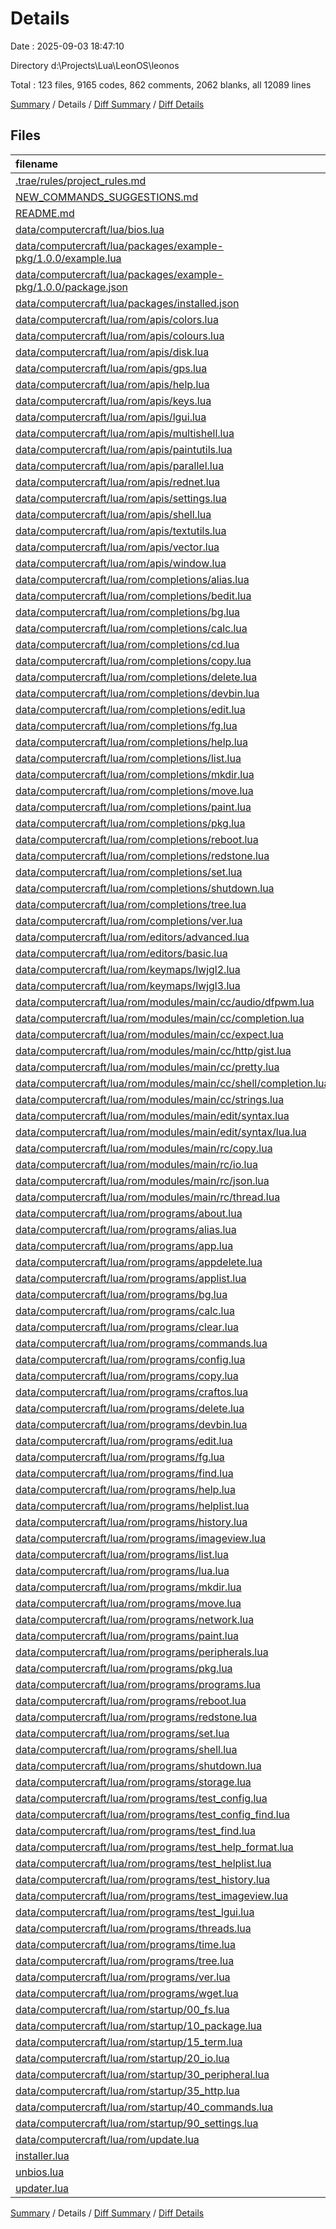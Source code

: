 # Details

Date : 2025-09-03 18:47:10

Directory d:\\Projects\\Lua\\LeonOS\\leonos

Total : 123 files,  9165 codes, 862 comments, 2062 blanks, all 12089 lines

[Summary](results.md) / Details / [Diff Summary](diff.md) / [Diff Details](diff-details.md)

## Files
| filename | language | code | comment | blank | total |
| :--- | :--- | ---: | ---: | ---: | ---: |
| [.trae/rules/project_rules.md](/.trae/rules/project_rules.md) | Markdown | 4 | 0 | 0 | 4 |
| [NEW_COMMANDS_SUGGESTIONS.md](/NEW_COMMANDS_SUGGESTIONS.md) | Markdown | 54 | 0 | 13 | 67 |
| [README.md](/README.md) | Markdown | 6 | 0 | 1 | 7 |
| [data/computercraft/lua/bios.lua](/data/computercraft/lua/bios.lua) | Lua | 150 | 7 | 29 | 186 |
| [data/computercraft/lua/packages/example-pkg/1.0.0/example.lua](/data/computercraft/lua/packages/example-pkg/1.0.0/example.lua) | Lua | 22 | 1 | 2 | 25 |
| [data/computercraft/lua/packages/example-pkg/1.0.0/package.json](/data/computercraft/lua/packages/example-pkg/1.0.0/package.json) | JSON | 11 | 0 | 0 | 11 |
| [data/computercraft/lua/packages/installed.json](/data/computercraft/lua/packages/installed.json) | JSON | 3 | 0 | 0 | 3 |
| [data/computercraft/lua/rom/apis/colors.lua](/data/computercraft/lua/rom/apis/colors.lua) | Lua | 70 | 1 | 12 | 83 |
| [data/computercraft/lua/rom/apis/colours.lua](/data/computercraft/lua/rom/apis/colours.lua) | Lua | 1 | 0 | 1 | 2 |
| [data/computercraft/lua/rom/apis/disk.lua](/data/computercraft/lua/rom/apis/disk.lua) | Lua | 27 | 1 | 8 | 36 |
| [data/computercraft/lua/rom/apis/gps.lua](/data/computercraft/lua/rom/apis/gps.lua) | Lua | 11 | 1 | 7 | 19 |
| [data/computercraft/lua/rom/apis/help.lua](/data/computercraft/lua/rom/apis/help.lua) | Lua | 78 | 1 | 24 | 103 |
| [data/computercraft/lua/rom/apis/keys.lua](/data/computercraft/lua/rom/apis/keys.lua) | Lua | 17 | 6 | 7 | 30 |
| [data/computercraft/lua/rom/apis/lgui.lua](/data/computercraft/lua/rom/apis/lgui.lua) | Lua | 540 | 43 | 94 | 677 |
| [data/computercraft/lua/rom/apis/multishell.lua](/data/computercraft/lua/rom/apis/multishell.lua) | Lua | 20 | 1 | 11 | 32 |
| [data/computercraft/lua/rom/apis/paintutils.lua](/data/computercraft/lua/rom/apis/paintutils.lua) | Lua | 130 | 1 | 28 | 159 |
| [data/computercraft/lua/rom/apis/parallel.lua](/data/computercraft/lua/rom/apis/parallel.lua) | Lua | 40 | 3 | 12 | 55 |
| [data/computercraft/lua/rom/apis/rednet.lua](/data/computercraft/lua/rom/apis/rednet.lua) | Lua | 95 | 1 | 18 | 114 |
| [data/computercraft/lua/rom/apis/settings.lua](/data/computercraft/lua/rom/apis/settings.lua) | Lua | 89 | 1 | 25 | 115 |
| [data/computercraft/lua/rom/apis/shell.lua](/data/computercraft/lua/rom/apis/shell.lua) | Lua | 254 | 3 | 78 | 335 |
| [data/computercraft/lua/rom/apis/textutils.lua](/data/computercraft/lua/rom/apis/textutils.lua) | Lua | 308 | 3 | 81 | 392 |
| [data/computercraft/lua/rom/apis/vector.lua](/data/computercraft/lua/rom/apis/vector.lua) | Lua | 57 | 1 | 19 | 77 |
| [data/computercraft/lua/rom/apis/window.lua](/data/computercraft/lua/rom/apis/window.lua) | Lua | 299 | 1 | 69 | 369 |
| [data/computercraft/lua/rom/completions/alias.lua](/data/computercraft/lua/rom/completions/alias.lua) | Lua | 5 | 0 | 2 | 7 |
| [data/computercraft/lua/rom/completions/bedit.lua](/data/computercraft/lua/rom/completions/bedit.lua) | Lua | 5 | 0 | 2 | 7 |
| [data/computercraft/lua/rom/completions/bg.lua](/data/computercraft/lua/rom/completions/bg.lua) | Lua | 5 | 0 | 2 | 7 |
| [data/computercraft/lua/rom/completions/calc.lua](/data/computercraft/lua/rom/completions/calc.lua) | Lua | 5 | 2 | 1 | 8 |
| [data/computercraft/lua/rom/completions/cd.lua](/data/computercraft/lua/rom/completions/cd.lua) | Lua | 3 | 0 | 2 | 5 |
| [data/computercraft/lua/rom/completions/copy.lua](/data/computercraft/lua/rom/completions/copy.lua) | Lua | 6 | 0 | 2 | 8 |
| [data/computercraft/lua/rom/completions/delete.lua](/data/computercraft/lua/rom/completions/delete.lua) | Lua | 5 | 0 | 2 | 7 |
| [data/computercraft/lua/rom/completions/devbin.lua](/data/computercraft/lua/rom/completions/devbin.lua) | Lua | 10 | 0 | 2 | 12 |
| [data/computercraft/lua/rom/completions/edit.lua](/data/computercraft/lua/rom/completions/edit.lua) | Lua | 5 | 0 | 2 | 7 |
| [data/computercraft/lua/rom/completions/fg.lua](/data/computercraft/lua/rom/completions/fg.lua) | Lua | 5 | 0 | 2 | 7 |
| [data/computercraft/lua/rom/completions/help.lua](/data/computercraft/lua/rom/completions/help.lua) | Lua | 6 | 0 | 2 | 8 |
| [data/computercraft/lua/rom/completions/list.lua](/data/computercraft/lua/rom/completions/list.lua) | Lua | 5 | 0 | 2 | 7 |
| [data/computercraft/lua/rom/completions/mkdir.lua](/data/computercraft/lua/rom/completions/mkdir.lua) | Lua | 5 | 0 | 2 | 7 |
| [data/computercraft/lua/rom/completions/move.lua](/data/computercraft/lua/rom/completions/move.lua) | Lua | 6 | 0 | 2 | 8 |
| [data/computercraft/lua/rom/completions/paint.lua](/data/computercraft/lua/rom/completions/paint.lua) | Lua | 4 | 0 | 3 | 7 |
| [data/computercraft/lua/rom/completions/pkg.lua](/data/computercraft/lua/rom/completions/pkg.lua) | Lua | 4 | 0 | 3 | 7 |
| [data/computercraft/lua/rom/completions/reboot.lua](/data/computercraft/lua/rom/completions/reboot.lua) | Lua | 5 | 0 | 2 | 7 |
| [data/computercraft/lua/rom/completions/redstone.lua](/data/computercraft/lua/rom/completions/redstone.lua) | Lua | 12 | 0 | 2 | 14 |
| [data/computercraft/lua/rom/completions/set.lua](/data/computercraft/lua/rom/completions/set.lua) | Lua | 5 | 0 | 2 | 7 |
| [data/computercraft/lua/rom/completions/shutdown.lua](/data/computercraft/lua/rom/completions/shutdown.lua) | Lua | 5 | 0 | 2 | 7 |
| [data/computercraft/lua/rom/completions/tree.lua](/data/computercraft/lua/rom/completions/tree.lua) | Lua | 5 | 1 | 1 | 7 |
| [data/computercraft/lua/rom/completions/ver.lua](/data/computercraft/lua/rom/completions/ver.lua) | Lua | 4 | 1 | 1 | 6 |
| [data/computercraft/lua/rom/editors/advanced.lua](/data/computercraft/lua/rom/editors/advanced.lua) | Lua | 247 | 2 | 60 | 309 |
| [data/computercraft/lua/rom/editors/basic.lua](/data/computercraft/lua/rom/editors/basic.lua) | Lua | 183 | 1 | 46 | 230 |
| [data/computercraft/lua/rom/keymaps/lwjgl2.lua](/data/computercraft/lua/rom/keymaps/lwjgl2.lua) | Lua | 23 | 1 | 2 | 26 |
| [data/computercraft/lua/rom/keymaps/lwjgl3.lua](/data/computercraft/lua/rom/keymaps/lwjgl3.lua) | Lua | 118 | 1 | 2 | 121 |
| [data/computercraft/lua/rom/modules/main/cc/audio/dfpwm.lua](/data/computercraft/lua/rom/modules/main/cc/audio/dfpwm.lua) | Lua | 168 | 6 | 55 | 229 |
| [data/computercraft/lua/rom/modules/main/cc/completion.lua](/data/computercraft/lua/rom/modules/main/cc/completion.lua) | Lua | 31 | 3 | 12 | 46 |
| [data/computercraft/lua/rom/modules/main/cc/expect.lua](/data/computercraft/lua/rom/modules/main/cc/expect.lua) | Lua | 39 | 1 | 11 | 51 |
| [data/computercraft/lua/rom/modules/main/cc/http/gist.lua](/data/computercraft/lua/rom/modules/main/cc/http/gist.lua) | Lua | 215 | 62 | 17 | 294 |
| [data/computercraft/lua/rom/modules/main/cc/pretty.lua](/data/computercraft/lua/rom/modules/main/cc/pretty.lua) | Lua | 345 | 101 | 78 | 524 |
| [data/computercraft/lua/rom/modules/main/cc/shell/completion.lua](/data/computercraft/lua/rom/modules/main/cc/shell/completion.lua) | Lua | 87 | 2 | 25 | 114 |
| [data/computercraft/lua/rom/modules/main/cc/strings.lua](/data/computercraft/lua/rom/modules/main/cc/strings.lua) | Lua | 99 | 1 | 34 | 134 |
| [data/computercraft/lua/rom/modules/main/edit/syntax.lua](/data/computercraft/lua/rom/modules/main/edit/syntax.lua) | Lua | 135 | 40 | 24 | 199 |
| [data/computercraft/lua/rom/modules/main/edit/syntax/lua.lua](/data/computercraft/lua/rom/modules/main/edit/syntax/lua.lua) | Lua | 149 | 0 | 4 | 153 |
| [data/computercraft/lua/rom/modules/main/rc/copy.lua](/data/computercraft/lua/rom/modules/main/rc/copy.lua) | Lua | 28 | 2 | 7 | 37 |
| [data/computercraft/lua/rom/modules/main/rc/io.lua](/data/computercraft/lua/rom/modules/main/rc/io.lua) | Lua | 186 | 2 | 44 | 232 |
| [data/computercraft/lua/rom/modules/main/rc/json.lua](/data/computercraft/lua/rom/modules/main/rc/json.lua) | Lua | 280 | 45 | 64 | 389 |
| [data/computercraft/lua/rom/modules/main/rc/thread.lua](/data/computercraft/lua/rom/modules/main/rc/thread.lua) | Lua | 309 | 6 | 87 | 402 |
| [data/computercraft/lua/rom/programs/about.lua](/data/computercraft/lua/rom/programs/about.lua) | Lua | 4 | 1 | 3 | 8 |
| [data/computercraft/lua/rom/programs/alias.lua](/data/computercraft/lua/rom/programs/alias.lua) | Lua | 29 | 5 | 13 | 47 |
| [data/computercraft/lua/rom/programs/app.lua](/data/computercraft/lua/rom/programs/app.lua) | Lua | 37 | 7 | 9 | 53 |
| [data/computercraft/lua/rom/programs/appdelete.lua](/data/computercraft/lua/rom/programs/appdelete.lua) | Lua | 90 | 15 | 16 | 121 |
| [data/computercraft/lua/rom/programs/applist.lua](/data/computercraft/lua/rom/programs/applist.lua) | Lua | 55 | 8 | 13 | 76 |
| [data/computercraft/lua/rom/programs/bg.lua](/data/computercraft/lua/rom/programs/bg.lua) | Lua | 13 | 1 | 6 | 20 |
| [data/computercraft/lua/rom/programs/calc.lua](/data/computercraft/lua/rom/programs/calc.lua) | Lua | 54 | 19 | 16 | 89 |
| [data/computercraft/lua/rom/programs/clear.lua](/data/computercraft/lua/rom/programs/clear.lua) | Lua | 14 | 5 | 5 | 24 |
| [data/computercraft/lua/rom/programs/commands.lua](/data/computercraft/lua/rom/programs/commands.lua) | Lua | 47 | 8 | 9 | 64 |
| [data/computercraft/lua/rom/programs/config.lua](/data/computercraft/lua/rom/programs/config.lua) | Lua | 224 | 17 | 32 | 273 |
| [data/computercraft/lua/rom/programs/copy.lua](/data/computercraft/lua/rom/programs/copy.lua) | Lua | 30 | 0 | 7 | 37 |
| [data/computercraft/lua/rom/programs/craftos.lua](/data/computercraft/lua/rom/programs/craftos.lua) | Lua | 43 | 1 | 15 | 59 |
| [data/computercraft/lua/rom/programs/delete.lua](/data/computercraft/lua/rom/programs/delete.lua) | Lua | 21 | 0 | 4 | 25 |
| [data/computercraft/lua/rom/programs/devbin.lua](/data/computercraft/lua/rom/programs/devbin.lua) | Lua | 69 | 2 | 19 | 90 |
| [data/computercraft/lua/rom/programs/edit.lua](/data/computercraft/lua/rom/programs/edit.lua) | Lua | 18 | 5 | 7 | 30 |
| [data/computercraft/lua/rom/programs/fg.lua](/data/computercraft/lua/rom/programs/fg.lua) | Lua | 13 | 1 | 6 | 20 |
| [data/computercraft/lua/rom/programs/find.lua](/data/computercraft/lua/rom/programs/find.lua) | Lua | 156 | 19 | 24 | 199 |
| [data/computercraft/lua/rom/programs/help.lua](/data/computercraft/lua/rom/programs/help.lua) | Lua | 27 | 8 | 10 | 45 |
| [data/computercraft/lua/rom/programs/helplist.lua](/data/computercraft/lua/rom/programs/helplist.lua) | Lua | 47 | 8 | 8 | 63 |
| [data/computercraft/lua/rom/programs/history.lua](/data/computercraft/lua/rom/programs/history.lua) | Lua | 93 | 12 | 6 | 111 |
| [data/computercraft/lua/rom/programs/imageview.lua](/data/computercraft/lua/rom/programs/imageview.lua) | Lua | 69 | 16 | 17 | 102 |
| [data/computercraft/lua/rom/programs/list.lua](/data/computercraft/lua/rom/programs/list.lua) | Lua | 44 | 5 | 14 | 63 |
| [data/computercraft/lua/rom/programs/lua.lua](/data/computercraft/lua/rom/programs/lua.lua) | Lua | 46 | 5 | 13 | 64 |
| [data/computercraft/lua/rom/programs/mkdir.lua](/data/computercraft/lua/rom/programs/mkdir.lua) | Lua | 10 | 0 | 3 | 13 |
| [data/computercraft/lua/rom/programs/move.lua](/data/computercraft/lua/rom/programs/move.lua) | Lua | 30 | 0 | 7 | 37 |
| [data/computercraft/lua/rom/programs/network.lua](/data/computercraft/lua/rom/programs/network.lua) | Lua | 159 | 9 | 26 | 194 |
| [data/computercraft/lua/rom/programs/paint.lua](/data/computercraft/lua/rom/programs/paint.lua) | Lua | 1 | 1 | 2 | 4 |
| [data/computercraft/lua/rom/programs/peripherals.lua](/data/computercraft/lua/rom/programs/peripherals.lua) | Lua | 23 | 4 | 7 | 34 |
| [data/computercraft/lua/rom/programs/pkg.lua](/data/computercraft/lua/rom/programs/pkg.lua) | Lua | 387 | 47 | 52 | 486 |
| [data/computercraft/lua/rom/programs/programs.lua](/data/computercraft/lua/rom/programs/programs.lua) | Lua | 5 | 0 | 2 | 7 |
| [data/computercraft/lua/rom/programs/reboot.lua](/data/computercraft/lua/rom/programs/reboot.lua) | Lua | 7 | 0 | 4 | 11 |
| [data/computercraft/lua/rom/programs/redstone.lua](/data/computercraft/lua/rom/programs/redstone.lua) | Lua | 80 | 4 | 23 | 107 |
| [data/computercraft/lua/rom/programs/set.lua](/data/computercraft/lua/rom/programs/set.lua) | Lua | 51 | 5 | 10 | 66 |
| [data/computercraft/lua/rom/programs/shell.lua](/data/computercraft/lua/rom/programs/shell.lua) | Lua | 85 | 13 | 18 | 116 |
| [data/computercraft/lua/rom/programs/shutdown.lua](/data/computercraft/lua/rom/programs/shutdown.lua) | Lua | 7 | 0 | 4 | 11 |
| [data/computercraft/lua/rom/programs/storage.lua](/data/computercraft/lua/rom/programs/storage.lua) | Lua | 41 | 10 | 10 | 61 |
| [data/computercraft/lua/rom/programs/test_config.lua](/data/computercraft/lua/rom/programs/test_config.lua) | Lua | 52 | 16 | 18 | 86 |
| [data/computercraft/lua/rom/programs/test_config_find.lua](/data/computercraft/lua/rom/programs/test_config_find.lua) | Lua | 38 | 17 | 15 | 70 |
| [data/computercraft/lua/rom/programs/test_find.lua](/data/computercraft/lua/rom/programs/test_find.lua) | Lua | 101 | 26 | 31 | 158 |
| [data/computercraft/lua/rom/programs/test_help_format.lua](/data/computercraft/lua/rom/programs/test_help_format.lua) | Lua | 35 | 4 | 5 | 44 |
| [data/computercraft/lua/rom/programs/test_helplist.lua](/data/computercraft/lua/rom/programs/test_helplist.lua) | Lua | 57 | 1 | 5 | 63 |
| [data/computercraft/lua/rom/programs/test_history.lua](/data/computercraft/lua/rom/programs/test_history.lua) | Lua | 63 | 2 | 7 | 72 |
| [data/computercraft/lua/rom/programs/test_imageview.lua](/data/computercraft/lua/rom/programs/test_imageview.lua) | Lua | 26 | 3 | 5 | 34 |
| [data/computercraft/lua/rom/programs/test_lgui.lua](/data/computercraft/lua/rom/programs/test_lgui.lua) | Lua | 47 | 10 | 9 | 66 |
| [data/computercraft/lua/rom/programs/threads.lua](/data/computercraft/lua/rom/programs/threads.lua) | Lua | 22 | 5 | 8 | 35 |
| [data/computercraft/lua/rom/programs/time.lua](/data/computercraft/lua/rom/programs/time.lua) | Lua | 56 | 6 | 6 | 68 |
| [data/computercraft/lua/rom/programs/tree.lua](/data/computercraft/lua/rom/programs/tree.lua) | Lua | 62 | 12 | 19 | 93 |
| [data/computercraft/lua/rom/programs/ver.lua](/data/computercraft/lua/rom/programs/ver.lua) | Lua | 14 | 6 | 6 | 26 |
| [data/computercraft/lua/rom/programs/wget.lua](/data/computercraft/lua/rom/programs/wget.lua) | Lua | 45 | 3 | 10 | 58 |
| [data/computercraft/lua/rom/startup/00_fs.lua](/data/computercraft/lua/rom/startup/00_fs.lua) | Lua | 148 | 24 | 30 | 202 |
| [data/computercraft/lua/rom/startup/10_package.lua](/data/computercraft/lua/rom/startup/10_package.lua) | Lua | 99 | 7 | 26 | 132 |
| [data/computercraft/lua/rom/startup/15_term.lua](/data/computercraft/lua/rom/startup/15_term.lua) | Lua | 303 | 11 | 75 | 389 |
| [data/computercraft/lua/rom/startup/20_io.lua](/data/computercraft/lua/rom/startup/20_io.lua) | Lua | 9 | 0 | 5 | 14 |
| [data/computercraft/lua/rom/startup/30_peripheral.lua](/data/computercraft/lua/rom/startup/30_peripheral.lua) | Lua | 139 | 4 | 42 | 185 |
| [data/computercraft/lua/rom/startup/35_http.lua](/data/computercraft/lua/rom/startup/35_http.lua) | Lua | 112 | 31 | 26 | 169 |
| [data/computercraft/lua/rom/startup/40_commands.lua](/data/computercraft/lua/rom/startup/40_commands.lua) | Lua | 26 | 1 | 10 | 37 |
| [data/computercraft/lua/rom/startup/90_settings.lua](/data/computercraft/lua/rom/startup/90_settings.lua) | Lua | 82 | 1 | 19 | 102 |
| [data/computercraft/lua/rom/update.lua](/data/computercraft/lua/rom/update.lua) | Lua | 62 | 6 | 18 | 86 |
| [installer.lua](/installer.lua) | Lua | 167 | 14 | 30 | 211 |
| [unbios.lua](/unbios.lua) | Lua | 84 | 33 | 1 | 118 |
| [updater.lua](/updater.lua) | Lua | 139 | 2 | 42 | 183 |

[Summary](results.md) / Details / [Diff Summary](diff.md) / [Diff Details](diff-details.md)